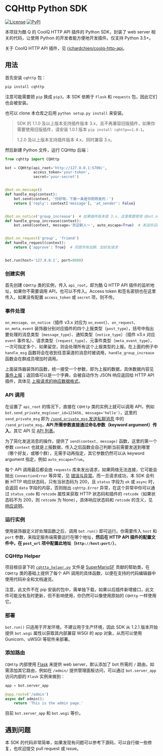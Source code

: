 # CQHttp Python SDK

[![License](https://img.shields.io/github/license/richardchien/python-cqhttp.svg)](LICENSE)
[![PyPI](https://img.shields.io/pypi/v/cqhttp.svg)](https://pypi.python.org/pypi/cqhttp)

本项目为酷 Q 的 CoolQ HTTP API 插件的 Python SDK，封装了 web server 相关的代码，让使用 Python 的开发者能方便地开发插件。仅支持 Python 3.5+。

关于 CoolQ HTTP API 插件，见 [richardchien/coolq-http-api](https://github.com/richardchien/coolq-http-api)。

## 用法

首先安装 `cqhttp` 包：

```sh
pip install cqhttp
```

注意可能需要把 `pip` 换成 `pip3`。本 SDK 依赖于 `Flask` 和 `requests` 包，因此它们也会被安装。

也可以 clone 本仓库之后用 `python setup.py install` 来安装。

> SDK 的 1.1.0 及以上版本支持插件版本 3.x，且不再兼容旧版插件，如果你需要使用旧版插件，请安装 1.0.1 版本 `pip install cqhttp==1.0.1`。
>
> 1.2.0 及以上版本支持插件版本 4.x，同时兼容 3.x。

然后新建 Python 文件，运行 CQHttp 后端：

```py
from cqhttp import CQHttp

bot = CQHttp(api_root='http://127.0.0.1:5700/',
             access_token='your-token',
             secret='your-secret')


@bot.on_message()
def handle_msg(context):
    bot.send(context, '你好呀，下面一条是你刚刚发的：')
    return {'reply': context['message'], 'at_sender': False}


@bot.on_notice('group_increase')  # 如果插件版本是 3.x，这里需要使用 @bot.on_event
def handle_group_increase(context):
    bot.send(context, message='欢迎新人～', auto_escape=True)  # 发送欢迎新人


@bot.on_request('group', 'friend')
def handle_request(context):
    return {'approve': True}  # 同意所有加群、加好友请求


bot.run(host='127.0.0.1', port=8080)
```

### 创建实例

首先创建 `CQHttp` 类的实例，传入 `api_root`，即为酷 Q HTTP API 插件的监听地址，如果你不需要调用 API，也可以不传入。Access token 和签名密钥也在这里传入，如果没有配置 `access_token` 或 `secret` 项，则不传。

### 事件处理

`on_message`、`on_notice`（插件 v3.x 对应为 `on_event`）、`on_request`、`on_meta_event` 装饰器分别对应插件的四个上报类型（`post_type`），括号中指出要处理的消息类型（`message_type`）、通知类型（`notice_type`）（插件 v3.x 对应 `event` 事件名）、请求类型（`request_type`）、元事件类型（`meta_event_type`），一次可指定多个，如果留空，则会处理所有这个上报类型的上报。在上面的例子中 `handle_msg` 函数将会在收到任意渠道的消息时被调用，`handle_group_increase` 函数会在群成员增加时调用。

上面装饰器装饰的函数，统一接受一个参数，即为上报的数据，具体数据内容见 [事件上报](https://cqhttp.cc/docs/#/Post)；返回值可以是一个字典，会被自动作为 JSON 响应返回给 HTTP API 插件，具体见 [上报请求的响应数据格式](https://cqhttp.cc/docs/#/Post?id=%E4%B8%8A%E6%8A%A5%E8%AF%B7%E6%B1%82%E7%9A%84%E5%93%8D%E5%BA%94%E6%95%B0%E6%8D%AE%E6%A0%BC%E5%BC%8F)。

### API 调用

在设置了 `api_root` 的情况下，直接在 `CQHttp` 类的实例上就可以调用 API，例如 `bot.send_private_msg(user_id=123456, message='hello')`，这里的 `send_private_msg` 即为 [`/send_private_msg` 发送私聊消息](https://cqhttp.cc/docs/#/API?id=send_private_msg-%E5%8F%91%E9%80%81%E7%A7%81%E8%81%8A%E6%B6%88%E6%81%AF) 中的 `/send_private_msg`，**API 所需参数直接通过命名参数（keyword argument）传入**。其它 API 见 [API 列表](https://cqhttp.cc/docs/#/API?id=api-%E5%88%97%E8%A1%A8)。

为了简化发送消息的操作，提供了 `send(context, message)` 函数，这里的第一个参数 `context` 也就是上报数据，传入之后函数会自己判断当前需要发送到哪里（哪个好友，或哪个群），无需手动再指定，其它参数仍然可以从 keyword argument 指定，例如 `auto_escape=True`。

每个 API 调用最后都会由 `requests` 库来发出请求，如果网络无法连接，它可能会抛出 `ConnectionError` 等异常，见 [错误与异常](http://cn.python-requests.org/zh_CN/latest/user/quickstart.html#id11)。而一旦请求成功，本 SDK 会判断 HTTP 响应状态码，只有当状态码为 200，且 `status` 字段为 `ok` 或 `async` 时，会返回 `data` 字段的内容，否则抛出 `cqhttp.Error` 异常，在这个异常中你可以通过 `status_code` 和 `retcode` 属性来获取 HTTP 状态码和插件的 `retcode`（如果状态码不为 200，则 `retcode` 为 None），具体响应状态码和 `retcode` 的含义，见 [响应说明](https://cqhttp.cc/docs/#/API?id=%E5%93%8D%E5%BA%94%E8%AF%B4%E6%98%8E)。

### 运行实例

使用装饰器定义好处理函数之后，调用 `bot.run()` 即可运行。你需要传入 `host` 和 `port` 参数，来指定服务端需要运行在哪个地址，**然后在 HTTP API 插件的配置文件中，在 `post_url` 项中配置此地址（`http://host:port/`）**。

### CQHttp Helper

项目根目录下的 [`cqhttp_helper.py`](cqhttp_helper.py) 文件是 [SuperMarioSF](https://github.com/SuperMarioSF) 贡献的帮助类，在 `CQHttp` 类的基础上提供了每个 API 调用的具体函数，以便在支持的代码编辑器中使用代码补全和文档速览。

注意，此文件不在 pip 安装的包中，需单独下载，如果以后插件新增接口，此文件可能没有及时更新，但不影响使用，你仍然可以像使用原始的 `CQHttp` 一样使用它。

### 部署

`bot.run()` 只适用于开发环境，不建议用于生产环境，因此 SDK 从 1.2.1 版本开始提供 `bot.wsgi` 属性以获取其内部兼容 WSGI 的 app 对象，从而可以使用 Gunicorn、uWSGI 等软件来部署。

### 添加路由

`CQHttp` 内部使用 [Flask](http://flask.pocoo.org/) 来提供 web server，默认添加了 bot 所需的 `/` 路由，如需添加其它路由，例如在 `/admin/` 提供管理面板访问，可以通过 `bot.server_app` 访问内部的 `Flask` 实例来做到：

```python
app = bot.server_app

@app.route('/admin')
async def admin():
    return 'This is the admin page.'
```

目前 `bot.server_app` 和 `bot.wsgi` 等价。

## 遇到问题

本 SDK 的代码非常简单，如果发现有问题可以参考下源码，可以自行做一些修复，也欢迎提交 pull request 或 issue。
